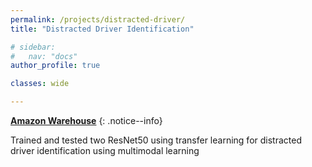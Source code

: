 ```yaml
---
permalink: /projects/distracted-driver/
title: "Distracted Driver Identification"

# sidebar:
#   nav: "docs"
author_profile: true

classes: wide

---
```



<i class="fab fa-fw fa-github"></i> [**Amazon Warehouse**](https://github.com/kurshakuz/distracted_driver_detection)
{: .notice--info}

Trained and tested two ResNet50 using transfer learning for distracted driver identification using multimodal learning